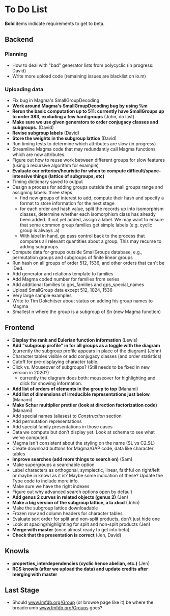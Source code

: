 # To Do List
**Bold** items indicate requirements to get to beta.

## Backend

### Planning
* How to deal with "bad" generator lists from polycyclic (in progress: David)
* Write more upload code (remaining issues are blacklist on io.m)

### Uploading data
* Fix bug in Magma's SmallGroupDecoding
* **Work around Magma's SmallGroupDecoding bug by using %m**
* **Rerun the basic computation up to 511: currently have SmallGroups up to order 383, excluding a few hard groups** (John, do last)
* **Make sure we use given generators to order conjugacy classes and subgroups.** (David)
* **Revise subgroup labels** (David)
* **Store the weights in the subgroup lattice** (David)
* Run timing tests to determine which attributes are slow (in progress)
* Streamline Magma code that may redundantly call Magma functions which are now attributes.
* Figure out how to reuse work between different groups for slow features (using a recursive algorithm for example)
* **Evaluate our criterion/heuristic for when to compute difficult/space-intensive things (lattice of subgroups, etc)**
* Timing dictionary saved to output
* Design a process for adding groups outside the small groups range and assigning labels: three steps
  - find new groups of interest to add, compute their hash and specify a format to store information for the next stage
  - for each order and hash value, split the records up into isomorphism classes, determine whether each isomorphism class has already been added.  If not yet added, assign a label.  We may want to ensure that some common group families get simple labels (e.g. cyclic group is always .a)
  - With label in hand, go pass control back to the process that computes all relevant quantities about a group.  This may recurse to adding subgroups.
* Compute data for groups outside SmallGroups database, e.g., permutation groups and subgroups of finite linear groups
* Run hash on all groups of order 512, 1536, and other orders that can't be IDed.
* Add generator and relations template to families
* Add Magma coded number for families from series
* Add additional families to gps_families and gps_special_names
* Upload SmallGroup data except 512, 1024, 1536
* Very large sample examples
* Write to Tim Dokchitser about status on adding his group names to Magma
* Smallest n where the group is a subgroup of Sn (new Magma function)

## Frontend

* **Display the rank and Eulerian function information** (Lewis)
* **Add "subgroup profile" in for all groups as a toggle with the diagram** (currently the subgroup profile appears in place of the diagram) (John)
* Character tables visible or add conjugacy classes (and order statistics)
* Cutoff for pre-displaying character table.
* Click vs. Mouseover of subgroups? (Still needs to be fixed in new version in 2020?)
  * currently the diagram does both: mouseover for highlighting and click for showing information.
* **Add list of orders of elements in the group to top** (Manami)
* **Add list of dimensions of irreducible representations just below** (Manami)
* **Make Schur multiplier prettier (look at direction factorization code)** (Manami)
* Add special names (aliases) to *Construction* section
* Add permutation representations
* Add special family presentations in those cases
* Data we compute but don't display yet.  Look at schema to see what we've computed.
* Magma isn't consistent about the styling on the name (SL vs C2.SL)
* Create download buttons for Magma/GAP code, data like character tables
* **Improve searches (add more things to search on)** (Sam)
* Make supergroups a searchable option
* Label characters as orthogonal, symplectic, linear, faithful on right/left or maybe in knowl as it is? Maybe some indication of these?  Update the Type code to include more info.
* Make sure we have the right indexes
* Figure out why advanced search options open by default
* **Add genus 2 curves in related objects (genus 2)** (Jen)
* **Make a big version of the subgroup lattice, a la xkcd** (John)
* Make the subgroup lattice downloadable
* Frozen row and column headers for character tables
* Evaluate sort order for split and non-split products, don't just hide one
* Look at spacing/highlighting for split and non-split products (Jen)
* **Merge with master** (once almost ready to get into beta)
* **Check that the presentation is correct** (Jen, David)


## Knowls
* **properties_interdependencies (cyclic hence abelian, etc.)**  (Jen)
* **RCS knowls (after we upload the data) and update credits after merging with master**

## Last Stage

* Should www.lmfdb.org/Group (or browse page like it) be where the breadcrumb www.lmfdb.org/Groups  goes?


